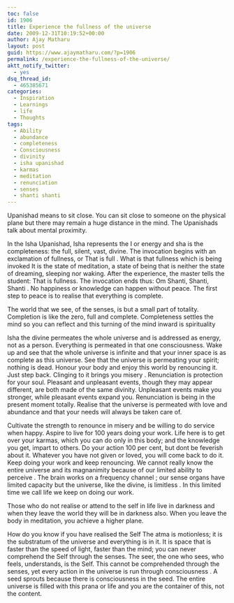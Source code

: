 ```yaml
---
toc: false
id: 1906
title: Experience the fullness of the universe
date: 2009-12-31T10:19:52+00:00
author: Ajay Matharu
layout: post
guid: https://www.ajaymatharu.com/?p=1906
permalink: /experience-the-fullness-of-the-universe/
aktt_notify_twitter:
  - yes
dsq_thread_id:
  - 465385671
categories:
  - Inspiration
  - Learnings
  - life
  - Thoughts
tags:
  - Ability
  - abundance
  - completeness
  - Consciousness
  - divinity
  - isha upanishad
  - karmas
  - meditation
  - renunciation
  - senses
  - shanti shanti
---
```

Upanishad means to sit close. You can sit close to someone on the physical plane but there may remain a huge distance in the mind. The Upanishads talk about mental proximity.

In the Isha Upanishad, Isha represents the I or energy and sha is the completeness: the full, silent, vast, divine. The invocation begins with an exclamation of fullness, or That is full . What is that fullness which is being invoked It is the state of meditation, a state of being that is neither the state of dreaming, sleeping nor waking. After the experience, the master tells the student: That is fullness. The invocation ends thus: Om Shanti, Shanti, Shanti . No happiness or knowledge can happen without peace. The first step to peace is to realise that everything is complete.

The world that we see, of the senses, is but a small part of totality. Completion is like the zero, full and complete. Completeness settles the mind so you can reflect and this turning of the mind inward is spirituality
  
Isha the divine permeates the whole universe and is addressed as energy, not as a person. Everything is permeated in that one consciousness. Wake up and see that the whole universe is infinite and that your inner space is as complete as this universe. See that the universe is permeating your spirit; nothing is dead. Honour your body and enjoy this world by renouncing it. Just step back. Clinging to it brings you misery . Renunciation is protection for your soul. Pleasant and unpleasant events, though they may appear different, are both made of the same divinity. Unpleasant events make you stronger, while pleasant events expand you. Renunciation is being in the present moment totally. Realise that the universe is permeated with love and abundance and that your needs will always be taken care of.

Cultivate the strength to renounce in misery and be willing to do service when happy. Aspire to live for 100 years doing your work. Life here is to get over your karmas, which you can do only in this body; and the knowledge you get, impart to others. Do your action 100 per cent, but dont be feverish about it. Whatever you have not given or loved, you will come back to do it. Keep doing your work and keep renouncing. We cannot really know the entire universe and its magnanimity because of our limited ability to perceive . The brain works on a frequency channel ; our sense organs have limited capacity but the universe, like the divine, is limitless . In this limited time we call life we keep on doing our work.

Those who do not realise or attend to the self in life live in darkness and when they leave the world they will be in darkness also. When you leave the body in meditation, you achieve a higher plane.

How do you know if you have realised the Self The atma is motionless; it is the substratum of the universe and everything is in it. It is space that is faster than the speed of light, faster than the mind; you can never comprehend the Self through the senses. The seer, the one who sees, who feels, understands, is the Self. This cannot be comprehended through the senses, yet every action in the universe is run through consciousness . A seed sprouts because there is consciousness in the seed. The entire universe is filled with this prana or life and you are the container of this, not the content.
